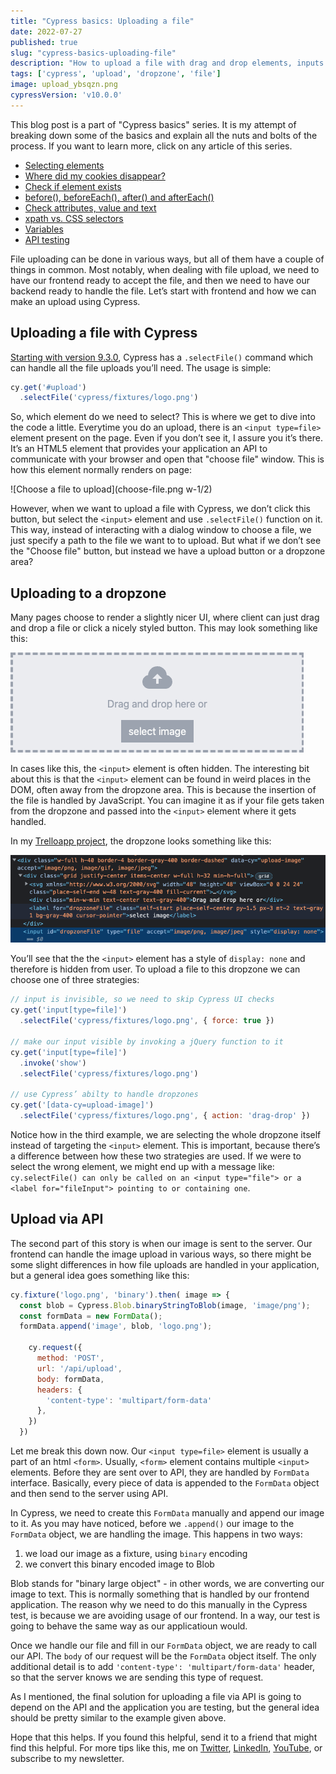 ```yaml
---
title: "Cypress basics: Uploading a file"
date: 2022-07-27
published: true
slug: "cypress-basics-uploading-file"
description: "How to upload a file with drag and drop elements, inputs or directly by calling your API"
tags: ['cypress', 'upload', 'dropzone', 'file']
image: upload_ybsqzn.png
cypressVersion: 'v10.0.0'
---
```

This blog post is a part of "Cypress basics" series. It is my attempt of breaking down some of the basics and explain all the nuts and bolts of the process. If you want to learn more, click on any article of this series.

- [Selecting elements](/cypress-basics-selecting-elements)
- [Where did my cookies disappear?](/cypress-basics-where-did-my-cookies-disappear)
- [Check if element exists](/cypress-basics-check-if-element-exists)
- [before(), beforeEach(), after() and afterEach()](/cypress-basics-before-beforeeach-after-aftereach)
- [Check attributes, value and text](/cypress-basics-check-attributes-value-and-text)
- [xpath vs. CSS selectors](/cypress-basics-xpath-vs-css-selectors)
- [Variables](/cypress-basics-variables)
- [API testing](/cypress-basics-api-testing)

File uploading can be done in various ways, but all of them have a couple of things in common. Most notably, when dealing with file upload, we need to have our frontend ready to accept the file, and then we need to have our backend ready to handle the file. Let’s start with frontend and how we can make an upload using Cypress.

## Uploading a file with Cypress
[Starting with version 9.3.0](https://docs.cypress.io/guides/references/changelog#9-3-0), Cypress has a `.selectFile()` command which can handle all the file uploads you’ll need. The usage is simple:

```js
cy.get('#upload')
  .selectFile('cypress/fixtures/logo.png')
```

So, which element do we need to select? This is where we get to dive into the code a little. Everytime you do an upload, there is an `<input type=file>` element present on the page. Even if you don’t see it, I assure you it’s there. It’s an HTML5 element that provides your application an API to communicate with your browser and open that "choose file" window. This is how this element normally renders on page:

![Choose a file to upload](choose-file.png w-1/2)

However, when we want to upload a file with Cypress, we don’t click this button, but select the `<input>` element and use `.selectFile()` function on it. This way, instead of interacting with a dialog window to choose a file, we just specify a path to the file we want to to upload. But what if we don’t see the "Choose file" button, but instead we have a upload button or a dropzone area?

## Uploading to a dropzone
Many pages choose to render a slightly nicer UI, where client can just drag and drop a file or click a nicely styled button. This may look something like this:

![Dropzone UI](dropzone.png)


In cases like this, the `<input>` element is often hidden. The interesting bit about this is that the `<input>` element can be found in weird places in the DOM, often away from the dropzone area. This is because the insertion of the file is handled by JavaScript. You can imagine it as if your file gets taken from the dropzone and passed into the `<input>` element where it gets handled.

In my [Trelloapp project](https://github.com/filiphric/trelloapp-vue-vite-ts), the dropzone looks something like this:

![Dropzone DOM](dropzone-input.png)

You’ll see that the the `<input>` element has a style of `display: none` and therefore is hidden from user. To upload a file to this dropzone we can choose one of three strategies:

```js
// input is invisible, so we need to skip Cypress UI checks
cy.get('input[type=file]')
  .selectFile('cypress/fixtures/logo.png', { force: true })

// make our input visible by invoking a jQuery function to it
cy.get('input[type=file]')
  .invoke('show')
  .selectFile('cypress/fixtures/logo.png')

// use Cypress’ abilty to handle dropzones
cy.get('[data-cy=upload-image]')
  .selectFile('cypress/fixtures/logo.png', { action: 'drag-drop' })
```

Notice how in the third example, we are selecting the whole dropzone itself instead of targeting the `<input>` element. This is important, because there’s a difference between how these two strategies are used. If we were to select the wrong element, we might end up with a message like: `cy.selectFile() can only be called on an <input type="file"> or a <label for="fileInput"> pointing to or containing one`. 

## Upload via API
The second part of this story is when our image is sent to the server. Our frontend can handle the image upload in various ways, so there might be some slight differences in how file uploads are handled in your application, but a general idea goes something like this:

```js
cy.fixture('logo.png', 'binary').then( image => {
  const blob = Cypress.Blob.binaryStringToBlob(image, 'image/png');
  const formData = new FormData();
  formData.append('image', blob, 'logo.png');

    cy.request({
      method: 'POST', 
      url: '/api/upload',
      body: formData,
      headers: {
        'content-type': 'multipart/form-data'
      },
    })
  })
  ```

  Let me break this down now. Our `<input type=file>` element is usually a part of an html `<form>`. Usually, `<form>` element contains multiple `<input>` elements. Before they are sent over to API, they are handled by `FormData` interface. Basically, every piece of data is appended to the `FormData` object and then send to the server using API.

In Cypress, we need to create this `FormData` manually and append our image to it. As you may have noticed, before we `.append()` our image to the `FormData` object, we are handling the image. This happens in two ways:

1. we load our image as a fixture, using `binary` encoding
2. we convert this binary encoded image to Blob

Blob stands for "binary large object" - in other words, we are converting our image to text. This is normally something that is handled by our frontend application. The reason why we need to do this manually in the Cypress test, is because we are avoiding usage of our frontend. In a way, our test is going to behave the same way as our applicatioun would.

Once we handle our file and fill in our `FormData` object, we are ready to call our API. The `body` of our request will be the `FormData` object itself. The only additional detail is to add `'content-type': 'multipart/form-data'` header, so that the server knows we are sending this type of request.

As I mentioned, the final solution for uploading a file via API is going to depend on the API and the application you are testing, but the general idea should be pretty similar to the example given above.

Hope that this helps. If you found this helpful, send it to a friend that might find this helpful. For more tips like this, me on [Twitter](https://twitter.com/filip_hric/), [LinkedIn](https://www.linkedin.com/in/filip-hric-11a5b1126/), [YouTube](https://www.youtube.com/channel/UCDOCAVIhSh5VpJMEfdak1OA), or subscribe to my newsletter.